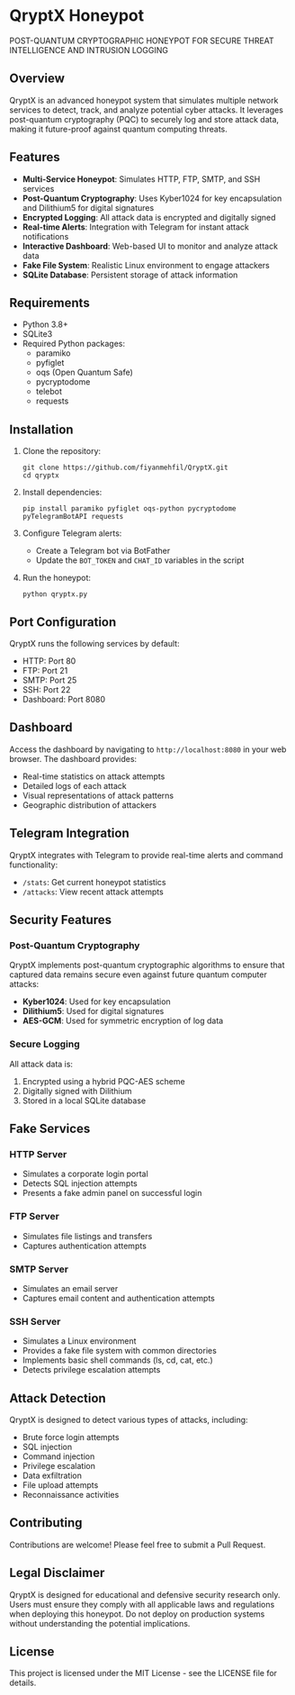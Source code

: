 # QryptX Honeypot
POST-QUANTUM CRYPTOGRAPHIC HONEYPOT FOR SECURE THREAT INTELLIGENCE AND INTRUSION LOGGING 

## Overview

QryptX is an advanced honeypot system that simulates multiple network services to detect, track, and analyze potential cyber attacks. It leverages post-quantum cryptography (PQC) to securely log and store attack data, making it future-proof against quantum computing threats.

## Features

- **Multi-Service Honeypot**: Simulates HTTP, FTP, SMTP, and SSH services
- **Post-Quantum Cryptography**: Uses Kyber1024 for key encapsulation and Dilithium5 for digital signatures
- **Encrypted Logging**: All attack data is encrypted and digitally signed 
- **Real-time Alerts**: Integration with Telegram for instant attack notifications
- **Interactive Dashboard**: Web-based UI to monitor and analyze attack data
- **Fake File System**: Realistic Linux environment to engage attackers
- **SQLite Database**: Persistent storage of attack information

## Requirements

- Python 3.8+
- SQLite3
- Required Python packages:
  - paramiko
  - pyfiglet
  - oqs (Open Quantum Safe)
  - pycryptodome
  - telebot
  - requests

## Installation

1. Clone the repository:
   ```
   git clone https://github.com/fiyanmehfil/QryptX.git
   cd qryptx
   ```

2. Install dependencies:
   ```
   pip install paramiko pyfiglet oqs-python pycryptodome pyTelegramBotAPI requests
   ```

3. Configure Telegram alerts:
   - Create a Telegram bot via BotFather
   - Update the `BOT_TOKEN` and `CHAT_ID` variables in the script

4. Run the honeypot:
   ```
   python qryptx.py
   ```

## Port Configuration

QryptX runs the following services by default:

- HTTP: Port 80
- FTP: Port 21
- SMTP: Port 25
- SSH: Port 22
- Dashboard: Port 8080

## Dashboard

Access the dashboard by navigating to `http://localhost:8080` in your web browser. The dashboard provides:

- Real-time statistics on attack attempts
- Detailed logs of each attack
- Visual representations of attack patterns
- Geographic distribution of attackers

## Telegram Integration

QryptX integrates with Telegram to provide real-time alerts and command functionality:

- `/stats`: Get current honeypot statistics
- `/attacks`: View recent attack attempts

## Security Features

### Post-Quantum Cryptography

QryptX implements post-quantum cryptographic algorithms to ensure that captured data remains secure even against future quantum computer attacks:

- **Kyber1024**: Used for key encapsulation
- **Dilithium5**: Used for digital signatures
- **AES-GCM**: Used for symmetric encryption of log data

### Secure Logging

All attack data is:
1. Encrypted using a hybrid PQC-AES scheme
2. Digitally signed with Dilithium
3. Stored in a local SQLite database

## Fake Services

### HTTP Server
- Simulates a corporate login portal
- Detects SQL injection attempts
- Presents a fake admin panel on successful login

### FTP Server
- Simulates file listings and transfers
- Captures authentication attempts

### SMTP Server
- Simulates an email server
- Captures email content and authentication attempts

### SSH Server
- Simulates a Linux environment
- Provides a fake file system with common directories
- Implements basic shell commands (ls, cd, cat, etc.)
- Detects privilege escalation attempts

## Attack Detection

QryptX is designed to detect various types of attacks, including:

- Brute force login attempts
- SQL injection
- Command injection
- Privilege escalation
- Data exfiltration
- File upload attempts
- Reconnaissance activities

## Contributing

Contributions are welcome! Please feel free to submit a Pull Request.

## Legal Disclaimer

QryptX is designed for educational and defensive security research only. Users must ensure they comply with all applicable laws and regulations when deploying this honeypot. Do not deploy on production systems without understanding the potential implications.

## License

This project is licensed under the MIT License - see the LICENSE file for details.
